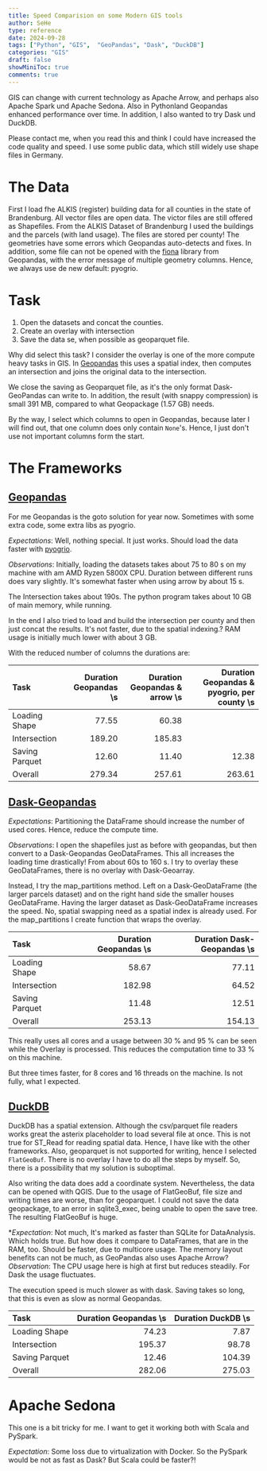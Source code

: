 ```yaml
---
title: Speed Comparision on some Modern GIS tools
author: SeHe
type: reference
date: 2024-09-28
tags: ["Python", "GIS",  "GeoPandas", "Dask", "DuckDB"]
categories: "GIS"
draft: false
showMiniToc: true
comments: true
---
```



GIS can change with current technology as Apache Arrow, and perhaps also Apache Spark und Apache Sedona.
Also in Pythonland Geopandas enhanced performance over time. In addition, I also wanted to try Dask und DuckDB.

Please contact me, when you read this and think I could have increased the code quality and speed.
I use some public data, which still widely use shape files in Germany.

# The Data

First I load fhe ALKIS (register) building data for all counties in the state of Brandenburg.
All vector files are open data. The victor files are still offered as Shapefiles.
From the ALKIS Dataset of Brandenburg I used the buildings and the parcels (with land usage).
The files are stored per county!
The geometries have some errors which Geopandas auto-detects and fixes.
In addition, some file can not be opened with the [fiona](https://fiona.readthedocs.io/en/latest/index.html) library from Geopandas, with the error message
of multiple  geometry columns. Hence, we always use de new default: pyogrio.

# Task

1) Open the datasets and concat the counties.
2) Create an overlay with intersection
3) Save the data se, when possible as geoparquet file.

Why did select this task?
I consider the overlay is one of the more compute heavy tasks in GIS. 
In [Geopandas](https://github.com/geopandas/geopandas/blob/main/geopandas/tools/overlay.py)
this uses a spatial index, then computes an intersection and joins the original data to the intersection. 

We close the saving as Geoparquet file, as it's the only format Dask-GeoPandas can write to.
In addition, the result (with snappy compression) is small 391 MB, compared to what Geopackage (1.57 GB) needs.

By the way, I select which columns to open in Geopandas, because later I will find out, that one column does only contain `None`'s.
Hence, I just don't use not important columns form the start.

# The Frameworks

## [Geopandas](https://geopandas.org/en/stable/index.html)

For me Geopandas is the goto solution for year now.
Sometimes with some extra code, some extra libs as pyogrio.

*Expectations*: Well, nothing special. It just works. Should load the data faster with [pyogrio](https://pyogrio.readthedocs.io/en/latest/).

*Observations*: Initially, loading the datasets takes about 75 to 80 s on my machine with am AMD Ryzen 5800X CPU.
Duration between different runs does vary slightly. It's somewhat faster when using arrow by about 15 s.

The Intersection takes about 190s. The python program takes about 10 GB of main memory, while running.

In the end I also tried to load and build the intersection per county and then just concat the results.
It's not faster, due to the spatial indexing.? RAM usage is initially much lower with about 3 GB.

With the reduced number of columns the durations are:

| Task           | Duration Geopandas \s | Duration Geopandas & arrow \s | Duration Geopandas & pyogrio, per county \s |
|:---------------|----------------------:|------------------------------:|--------------------------------------------:|
| Loading Shape  |                 77.55 |                         60.38 |                                             |
| Intersection   |                189.20 |                        185.83 |                                             |
| Saving Parquet |                 12.60 |                         11.40 |                                       12.38 |
| Overall        |                279.34 |                        257.61 |                                      263.61 |

## [Dask-Geopandas](https://dask-geopandas.readthedocs.io/en/stable/)

*Expectations*: Partitioning the DataFrame should increase the number of used cores. Hence, reduce the compute time.

*Observations*: I open the shapefiles just as before with geopandas, but then convert to a Dask-Geopandas GeoDataFrames.
This all increases the loading time drastically! From about 60s to 160 s.
I try to overlay these GeoDataFrames, there is no overlay with Dask-Geoarray.

Instead, I try the map_partitions method. Left on a Dask-GeoDataFrame (the larger parcels dataset) and on the right
hand side the smaller houses GeoDataFrame. Having the larger dataset as Dask-GeoDataFrame increases the speed.
No, spatial swapping need as a spatial index is already used.
For the map_partitions I create function that wraps the overlay.

| Task           |       Duration Geopandas \s | Duration Dask-Geopandas \s |
|:---------------|----------------------------:|---------------------------:|
| Loading Shape  |                       58.67 |                      77.11 |
| Intersection   |                      182.98 |                      64.52 |
| Saving Parquet |                       11.48 |                      12.51 |
| Overall        |                      253.13 |                     154.13 |

This really uses all cores and a usage between 30 % and 95 % can be seen while the Overlay
is processed. This reduces the computation time to 33 % on this machine.

But three times faster, for 8 cores and 16 threads on the machine. Is not fully, what I expected.

## [DuckDB](https://duckdb.org/docs/extensions/spatial/overview)

DuckDB has a spatial extension. Although the csv/parquet file readers works great the
 asterix placeholder to load several file at once. 
This is not true for ST_Read for reading spatial data. Hence, I have like with the other frameworks.
Also, geoparquet is not supported for writing, hence I selected `FlatGeoBuf`.
There is no overlay I have to do all the steps by myself. So, there is a possibility that my solution is suboptimal.

Also writing the data does add a coordinate system. Nevertheless, the data can be opened with QGIS.
Due to the usage of FlatGeoBuf, file size and writing times are worse, than for geoparquet.
I could not save the data geopackage, to an error in sqlite3_exec, being unable to open the save tree.
The resulting FlatGeoBuf is huge.

**Expectation*: Not much, It's marked as faster than SQLite for DataAnalysis. Which holds true. 
But how does it compare to DataFrames, that are in the RAM, too. Should be faster, 
due to multicore usage. The memory layout benefits can not be much, as GeoPandas also uses Apache Arrow? 
*Observation*: The CPU usage here is high at first but reduces steadily.
For Dask the usage fluctuates.

The execution speed is much slower as with dask. Saving takes so long, that this is even as slow as normal
Geopandas.


| Task           |       Duration Geopandas \s | Duration DuckDB \s |
|:---------------|----------------------------:|-------------------:|
| Loading Shape  |                       74.23 |               7.87 |
| Intersection   |                      195.37 |              98.78 |
| Saving Parquet |                       12.46 |             104.39 |
| Overall        |                      282.06 |             275.03 |

# Apache Sedona

This one is a bit tricky for me. 
I want to get it working both with Scala and PySpark.

*Expectation*: Some loss due to virtualization with Docker. 
So the PySpark would be not as fast as Dask? But Scala could be faster?!